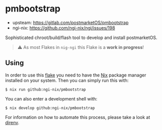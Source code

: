 # pmbootstrap

- upsteam: https://gitlab.com/postmarketOS/pmbootstrap
- ngi-nix: https://github.com/ngi-nix/ngi/issues/198

Sophisticated chroot/build/flash tool to develop and install postmarketOS.

> :warning: As most Flakes in `nig-ngi` this Flake is a **work in progress**!

## Using

In order to use this [flake](https://nixos.wiki/wiki/Flakes) you need to have the 
[Nix](https://nixos.org/) package manager installed on your system. Then you can simply run this 
with:

```
$ nix run github:ngi-nix/pmbootstrap
```

You can also enter a development shell with:

```
$ nix develop github:ngi-nix/pmbootstrap
```

For information on how to automate this process, please take a look at [direnv](https://direnv.net/).
